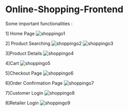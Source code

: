 # Online-Shopping-Frontend

Some important functionalities :

1] Home Page
![shoppingo1](https://user-images.githubusercontent.com/127041189/227635106-71bc7ae1-3538-485b-be5a-6f5a8e3208be.png)

2] Product Searching
![shoppingo2](https://user-images.githubusercontent.com/127041189/227635452-e28cf227-878a-49dc-873f-5b43c9650a17.png)
![shoppingo3](https://user-images.githubusercontent.com/127041189/227635467-3ec0de39-47e8-451b-8271-9c5d0ae10a2b.png)

3]Product Details
![shoppingo4](https://user-images.githubusercontent.com/127041189/227635687-7593eb13-0ae5-4a76-9add-919554528a31.png)

4]Cart
![shoppingo5](https://user-images.githubusercontent.com/127041189/227636042-732a9a10-3392-4e82-a10c-4a001423095c.png)

5]Checkout Page
![shoppingo6](https://user-images.githubusercontent.com/127041189/227636209-da25c91c-d977-4242-874a-61165724151f.png)

6]Order Confirmation Page
![shoppingo7](https://user-images.githubusercontent.com/127041189/227636640-497c38d8-e606-4510-9ad7-6684048ec19d.png)

7]Customer Login
![shoppingo8](https://user-images.githubusercontent.com/127041189/227636808-07955ef9-2d5c-4afd-9e94-a0f4160b538c.png)

8]Retailer Login
![shoppingo9](https://user-images.githubusercontent.com/127041189/227636962-328e8a69-3b1a-4e9b-9df0-3d6d586c8ffd.png)
